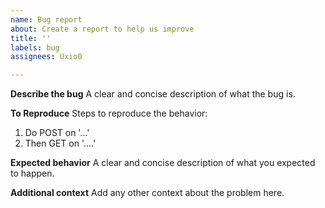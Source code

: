 ```yaml
---
name: Bug report
about: Create a report to help us improve
title: ''
labels: bug
assignees: Uxio0

---
```


**Describe the bug**
A clear and concise description of what the bug is.

**To Reproduce**
Steps to reproduce the behavior:
1. Do POST on '...'
2. Then GET on '....'

**Expected behavior**
A clear and concise description of what you expected to happen.

**Additional context**
Add any other context about the problem here.

